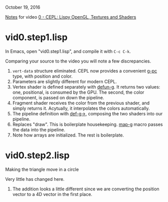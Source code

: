 October 19, 2016

[Notes](vid0.md) for video [0 - CEPL: Lispy OpenGL, Textures and Shaders](https://www.youtube.com/watch?v=a2tTpjGOhjw)

# vid0.step1.lisp

In Emacs, open "vid0.step1.lisp", and compile it with `C-c C-k`.

Comparing your source to the video you will note a few discrepancies.

1. `vert-data` structure eliminated. CEPL now provides a convenient [g-pc](http://techsnuffle.com/cepl/api.html#CEPL.TYPES.PREDEFINED:G-PC) type, with position and color.
2. Parameters are slightly different for modern CEPL.
3. Vertex shader is defined separately with [defun-g](http://techsnuffle.com/cepl/api.html#CEPL.PIPELINES:DEFUN-G).  It returns two values: one, positional, is consumed by the GPU.  The second, the color component, is passed on down the pipeline.
4. Fragment shader receives the color from the previous shader, and simply returns it.  Acytually, it interpolates the colors automatically.
5. The pipeline definition with [def-g->](http://techsnuffle.com/cepl/api.html#CEPL.PIPELINES:DEF-G-%3E), composing the two shaders into our pipeline.
6. Replaces "draw".  This is boilerplate housekeeping. [map-g](http://techsnuffle.com/cepl/api.html#CEPL.PIPELINES:MAP-G) macro passes the data into the pipeline.
7. Note how arrays are initialized.  The rest is boilerplate.

# vid0.step2.lisp

Making the triangle move in a circle

Very little has changed here.

1. The addition looks a little different since we are converting the position vector to a 4D vector in the first place.
